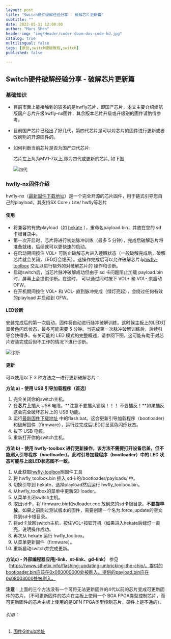 ```yaml
---
layout: post
title: "Switch硬件破解经验分享 - 破解芯片更新篇"
subtitle: ""
date: 2022-05-31 12:00:00
author: "Mars Shen"
header-img: "img/Header/coder-doom-dos-code-hd.jpg"
catalog: true
multilingual: false
tags: [原创,switch硬破教程,switch]
published: false

---
```


## Switch硬件破解经验分享 - 破解芯片更新篇

### 基础知识

- 目前市面上能接触到的较多的是hwfly芯片，即国产芯片，本文主要介绍续航版国产芯片升级hwfly-nx固件，其余版本芯片升级或升级别的固件请酌情参考。

- 目前国产芯片已经出了好几代，第四代芯片是可以对芯片的固件进行更新或者改刷别的开源固件的。

- 如何判断当前芯片是否为国产四代芯片:

  芯片左上角为MV1-7以上,即为四代或更新的芯片, 如下图

  ![四代](https://raw.githubusercontent.com/sthetix/DIAGRAM/main/Flashable-Core-SWD.jpg)

### hwfly-nx固件介绍

hwfly-nx（[最新固件下载地址](https://github.com/hwfly-nx/firmware/releases/latest)）是一个完全开源的芯片固件，用于链式引导您自己的playload，其支持SX Core /
Lite/ hwfly等芯片

#### 使用

- 将兼容的有效playload（如 [hekate](https://github.com/CTCaer/hekate/releases) ），重命名payload.bin，并放在您的 sd 卡根目录中。
- 第一次开启时，芯片将进行初始脉冲训练（最多 5 分钟），完成后破解芯片将准备就绪，后续就可以更快速的启动。
- 在启动期间按住 VOL+
  可防止破解芯片进入睡眠状态（一般破解完成后，破解芯片就会关闭，LED灯会熄灭）。这操作完成后可以允许破解芯片与[hwfly-toolbox](https://github.com/hwfly-nx/hwfly-toolbox)
  交互以进行额外的对破解芯片的 操作和诊断。
- 启动switch后，当芯片脉冲破解成功但由于 sd 卡问题阻止加载 payload.bin 时，屏幕上会提供诊断。在这时， 可以通过同时按下 VOL+ 和 VOL- 来启动OFW。
- 在开机期间按住 VOL+ 和 VOL- 直到脉冲完成（绿灯亮起），会绕过任何有效的playload 并启动到 OFW。

#### LED诊断

安装完成后的第一次启动，固件将自动进行脉冲破解训练。这时候主板上的LED灯呈黄色闪烁状态，最多可能需要 5 分钟。当完成第一次脉冲破解训练后，后续引导会快得多。有关可能的 LED
模式的完整概述，请参阅下图，这可能有助于对芯片安装完成后但不工作的情况下进行诊断。

![诊断](https://camo.githubusercontent.com/e8cfc33ee7e8bd08187148d993425f666bd009369495233e25929e1ca79eee67/68747470733a2f2f692e696d6775722e636f6d2f6e48596e4266752e676966)

#### 更新

可以使用以下 3 种方法之一进行更新破解芯片：

**方法 a) - 使用 USB 引导加载程序（首选）**

1. 完全关闭你的switch主机。
2. 在**芯片上**插入 USB 电缆。**注意不要插入错误！！！ 不要插反！**如果插反这会完全破坏芯片上的 USB 功能。
3. 运行[最新固件下载地址](https://github.com/hwfly-nx/firmware/releases/latest)
   中的flash.bat。这会更新引导加载程序（bootloader）和破解固件（firmware），运行过完成后LED灯呈蓝色闪烁状态。
4. 拔下 USB 电缆。
5. 重新打开你的switch主机。

**方法 b) - 使用 hwfly-toolbox 进行更新操作，该方法不需要打开设备后盖，但不能刷入引导程序（bootloader）。此时引导加载程序（bootloader）中的 LED 状态可能与上面LED状态图不一致。**

1. 从此获取[hwfly-toolbox](https://github.com/hwfly-nx/hwfly-toolbox/releases)刷固件工具
2. 将 hwfly_toolbox.bin 插入 sd卡的/bootloader/payloads/ 中。
3. 切换引导到 hekate，选择playload然后运行 hwfly_toolbox.bin。
4. 从hwfly_toolbox的菜单中更新SD loader。
5. 从菜单关闭switch主机。
6. 取出sd卡，将 firmware.bin和sdloader.enc 放到您的sd卡根目录。**不要提早放**。如果之前刷过测试版本的固件，需要创建一个名为.force_update的空文件到sd卡根目录。
7. 将sd卡放回switch主机，按住VOL+按钮开机（如果进入hekate后绿灯一直亮，说明操作成功。
8. 再次从 hekate 运行 hwfly_toolbox。
9. 从菜单更新固件（firmware）。
10. 重新启动switch并完成更新。

**方法c) - 外部编程器应用j-link、st-link、gd-link）**
参见（https://www.sthetix.info/flashing-updating-unbricking-the-chip/。提供的bootloader.bin应该在0x080000000处被刷入。提供的payload.bin应在0x08003000处被刷入。

**注意**：上面的三个方法没有一个可将无法更新固件的4代以前的芯片变成可更新固件的芯片。（不可更新固件的芯片在主板上使用一个 BGA FPGA类型控制芯片，而可更新固件的芯片主板上使用的是QFN FPGA类型控制芯片，硬件上是不通的）。

###### 引用：

1. [固件Github地址](https://github.com/hwfly-nx/firmware)
